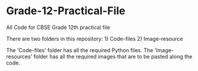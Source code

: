 # Grade-12-Practical-File
All Code for CBSE Grade 12th practical file

There are two folders in this repository:
	1) Code-files
	2) Image-resource

The 'Code-files' folder has all the required Python files.
The 'Image-resources' folder has all the required images that are to be pasted along the code.